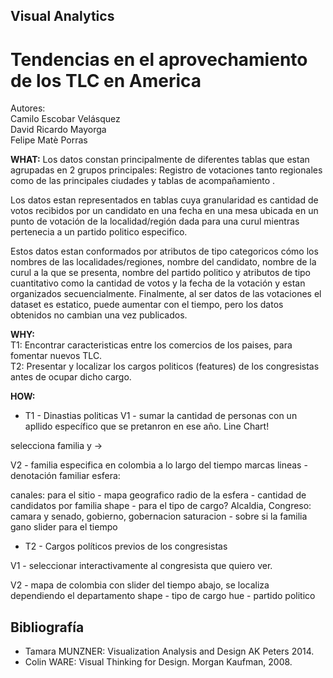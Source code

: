 ## Visual Analytics
# Tendencias en el aprovechamiento de los TLC en America
Autores:  
Camilo Escobar Velásquez  
David Ricardo Mayorga  
Felipe Matè Porras


**WHAT:**
Los datos constan principalmente de diferentes tablas que estan agrupadas en 2 grupos principales: Registro de votaciones tanto regionales como de las principales ciudades y tablas de acompañamiento .

Los datos estan representados en tablas cuya granularidad es cantidad de votos recibidos por un candidato en una fecha en una mesa ubicada en un punto de votación de la localidad/región dada para una curul mientras pertenecia a un partido politico especifico.

Estos datos estan conformados por atributos de tipo categoricos cómo los nombres de las localidades/regiones, nombre del candidato, nombre de la curul a la que se presenta, nombre del partido politico y atributos de tipo cuantitativo como la cantidad de votos y la fecha de la votación y estan organizados secuencialmente. Finalmente, al ser datos de las votaciones el dataset es estatico, puede aumentar con el tiempo, pero los datos obtenidos no cambian una vez publicados.

**WHY:**   
T1: Encontrar caracteristicas entre los comercios de los paises, para fomentar nuevos TLC.  
T2: Presentar y localizar los cargos politicos (features) de los congresistas antes de ocupar dicho cargo.

**HOW:**  

 - T1 - Dinastias politicas
V1 - sumar la cantidad de personas con un apllido específico que se pretanron en ese año.
Line Chart!

selecciona familia y ->

V2 - familia especifica en colombia a lo largo del tiempo
marcas
lineas - denotación familiar
esfera: 

canales:
para el sitio - mapa geografico
radio de la esfera -  cantidad de candidatos por familia
shape - para el tipo de cargo?
Alcaldia, Congreso: camara y senado, gobierno, gobernacion
saturacion -  sobre si la familia gano
slider para el tiempo

 - T2 - Cargos políticos previos de los congresistas
 
V1 -  seleccionar interactivamente al congresista que quiero ver.

V2 - mapa de colombia con slider del tiempo abajo, se localiza dependiendo el departamento
shape - tipo de cargo
hue - partido politico






## Bibliografía
* Tamara MUNZNER: Visualization Analysis and Design AK Peters 2014.
* Colin WARE: Visual Thinking for Design. Morgan Kaufman, 2008.




